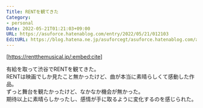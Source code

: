 ```yaml
---
Title: RENTを観てきた
Category:
- personal
Date: 2022-05-21T01:21:03+09:00
URL: https://asuforce.hatenablog.com/entry/2022/05/21/012103
EditURL: https://blog.hatena.ne.jp/asuforcegt/asuforce.hatenablog.com/atom/entry/13574176438094252259
---
```


[https://rentthemusical.jp/:embed:cite]

有給を取って渋谷でRENTを観てきた。  
RENTは映画でしか見たこと無かったけど、曲が本当に素晴らしくて感動した作品。  
ずっと舞台を観たかったけど、なかなか機会が無かった。  
期待以上に素晴らしかったし、感情が手に取るように変化するのを感じられた。
